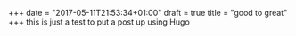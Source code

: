+++
date = "2017-05-11T21:53:34+01:00"
draft = true
title = "good to great"
+++
this is just a test to put a post up using Hugo
